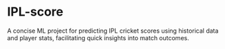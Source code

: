 # IPL-score
A concise ML project for predicting IPL cricket scores using historical data and player stats, facilitating quick insights into match outcomes.
